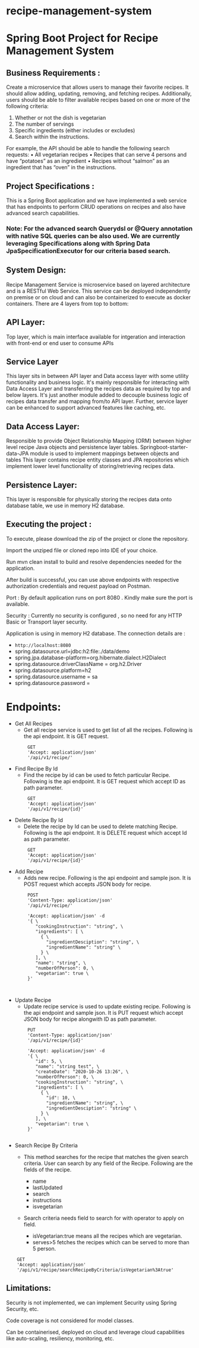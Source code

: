 # recipe-management-system

# Spring Boot Project for Recipe Management System

## Business Requirements :

Create a microservice that allows users to manage their favorite recipes. It should allow adding,
updating, removing, and fetching recipes. Additionally, users should be able to filter available recipes
based on one or more of the following criteria:

1. Whether or not the dish is vegetarian
2. The number of servings
3. Specific ingredients (either includes or excludes)
4. Search within the instructions.

For example, the API should be able to handle the following search requests:
• All vegetarian recipes
• Recipes that can serve 4 persons and have “potatoes” as an ingredient
• Recipes without “salmon” as an ingredient that has “oven” in the instructions.

## Project Specifications :
This is a Spring Boot application and we have implemented a web service that has endpoints to perform CRUD operations on recipes and also have advanced search capabilities.

### Note: For the advanced search Querydsl or @Query annotation with native SQL queries can be also used. We are currently leveraging Specifications along with Spring Data JpaSpecificationExecutor for our criteria based search.

## System Design:
Recipe Management Service is microservice based on layered architecture and is a RESTful Web Service. This service can be deployed independently on premise or on cloud and can also be containerized to execute as docker containers. There are 4 layers from top to bottom:

## API Layer:
Top layer, which is main interface available for intgeration and interaction with front-end or end user to consume APIs

## Service Layer
This layer sits in between API layer and Data access layer with some utility functionality and business logic.
It's mainly responsible for interacting with Data Access Layer and transferring the recipes data as required by top and below layers.
It's just another module added to decouple business logic of recipes data transfer and mapping from/to API layer.
Further, service layer can be enhanced to support advanced features like caching, etc.

## Data Access Layer:
Responsible to provide Object Relationship Mapping (ORM) between higher level recipe Java objects and persistence layer tables.
Springboot-starter-data-JPA module is used to implement mappings between objects and tables
This layer contains recipe entity classes and JPA repositories which implement lower level functionality of storing/retrieving recipes data.

## Persistence Layer:
This layer is responsible for physically storing the recipes data onto database table, we use in memory H2 database.


## Executing the project :

To execute, please download the zip of the project or clone the repository.

Import the unziped file or cloned repo into IDE of your choice.

Run mvn clean install to build and resolve dependencies needed for the application.

After build is successful, you can use above endpoints with respective authorization credentials and request payload on Postman.

Port : By default application runs on port 8080 . Kindly make sure the port is available.

Security : Currently no security is configured , so no need for any HTTP Basic or Transport layer security.

Application is using in memory H2 database. The connection details are : 
- `http://localhost:8080`
- spring.datasource.url=jdbc:h2:file:./data/demo
- spring.jpa.database-platform=org.hibernate.dialect.H2Dialect
- spring.datasource.driverClassName = org.h2.Driver
- spring.datasource.platform=h2
- spring.datasource.username = sa
- spring.datasource.password =

# Endpoints:


- Get All Recipes
	- Get all recipe service is used to get list of all the recipes. Following is the api endpoint. It is GET request. 

```
		GET 
		'Accept: application/json' 
		'/api/v1/recipe/'

```

- Find Recipe By Id
	- Find the recipe by id can be used to fetch particular Recipe. Following is the api endpoint. It is GET request which accept ID as path parameter.
	
```	
		GET 
		'Accept: application/json' 
		'/api/v1/recipe/{id}'

```
	
- Delete Recipe By Id
	- Delete the recipe by Id can be used to delete matching Recipe. Following is the api endpoint. It is DELETE request which accept Id as path parameter.
	
```	
		GET 
		'Accept: application/json' 
		'/api/v1/recipe/{id}'

```


- Add Recipe
	- Adds new recipe. Following is the api endpoint and sample json. It is POST request which accepts JSON body for recipe.

```
		POST 
		'Content-Type: application/json'
		'/api/v1/recipe/'
		
		'Accept: application/json' -d 
		'{ \ 
		   "cookingInstruction": "string", \ 
		   "ingredients": [ \ 
		     { \ 
		       "ingredientDesciption": "string", \ 
		       "ingredientName": "string" \ 
		     } \ 
		   ], \ 
		   "name": "string", \ 
		   "numberOfPerson": 0, \ 
		   "vegetarian": true \ 
		}' 
		
	
```
- Update Recipe
	- Update recipe service is used to update existing recipe. Following is the api endpoint and sample json. It is PUT request which accept JSON body for recipe alongwith ID as path parameter. 
	
```
		PUT 
		'Content-Type: application/json' 
		'/api/v1/recipe/{id}'
		
		'Accept: application/json' -d 
		'{ \ 
		   "id": 5, \ 
		   "name": "string test", \ 
		   "createDate": "2020-10-26 13:26", \ 
		   "numberOfPerson": 0, \ 
		   "cookingInstruction": "string", \ 
		   "ingredients": [ \ 
		     { \ 
		       "id": 10, \ 
		       "ingredientName": "string", \ 
		       "ingredientDesciption": "string" \ 
		     } \ 
		   ], \ 
		   "vegetarian": true \ 
		}'	 
		

```


		
- Search Recipe By Criteria
	- This method searches for the recipe that matches the given search criteria. User can search by any field of the Recipe. Following are the fields of the recipe.
		- name
		- lastUpdated
		- search
		- instructions
		- isvegetarian
		
	- Search criteria needs field to search for with operator to apply on field. 
		- isVegetarian:true means all the recipes which are vegetarian.
		- serves>5 fetches the recipes which can be served to more than 5 person.
```
	GET 
	'Accept: application/json' 
	'/api/v1/recipe/searchRecipeByCriteria/isVegetarian%3Atrue'
```


## Limitations:

Security is not implemented, we can implement Security using Spring Security, etc.

Code coverage is not considered for model classes.

Can be containerised, deployed on cloud and leverage cloud capabilities like auto-scaling, resiliency, monitoring, etc.
